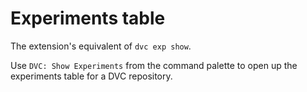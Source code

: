 # Experiments table

The extension's equivalent of `dvc exp show`.

Use `DVC: Show Experiments` from the command palette to open up the experiments
table for a DVC repository.
